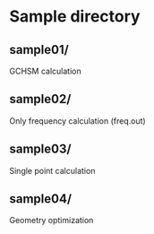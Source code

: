 # Sample directory

## sample01/
GCHSM calculation

## sample02/
Only frequency calculation (freq.out)

## sample03/
Single point calculation

## sample04/
Geometry optimization
